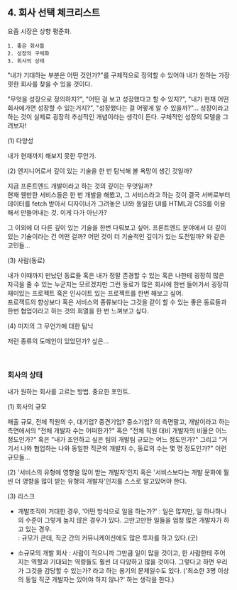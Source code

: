 ## 4. 회사 선택 체크리스트

요즘 시장은 상향 평준화.

```
1. 좋은 회사틀
2. 성장의 구체화
3. 회사의 상태
```

"내가 기대하는 부분은 어떤 것인가?"를 구체적으로 정의할 수 있어야 내가 원하는 가장 핏한 회사를 찾을 수 있을 것이다.

"무엇을 성장으로 정의하지?", "어떤 걸 보고 성장했다고 할 수 있지?", "내가 현재 어떤 회사에가면 성장할 수 있는거지?", "성장했다는 걸 어떻게 알 수 있을까?"... 성장이라고 하는 것이 실제로 굉장히 추상적인 개념이라는 생각이 든다. 구체적인 성장의 모델을 그려보자!

(1) 다양성

내가 현재까지 해보지 못한 무언가.

(2) 엔지니어로서 깊이 있는 기술을 한 번 탐닉해 볼 욕망이 생긴 것일까?

지금 프론트엔드 개발이라고 하는 것의 깊이는 무엇일까?<br />
현재 웬만한 서비스들은 한 번 개발을 해봤고, 그 서비스라고 하는 것이 결국 서버로부터 데이터를 fetch 받아서 디자이너가 그려놓은 UI와 동일한 UI를 HTML과 CSS를 이용해서 만들어내는 것. 이게 다가 아닌가?

그 이외에 더 다른 깊이 있는 기술을 한번 다뤄보고 싶어. 프론트엔드 분야에서 더 깊이 있는 기술이라는 건 어떤 걸까? 어떤 것이 더 기술적인 깊이가 있는 도전일까? 와 같은 고민들...

(3) 사람(동료)

내가 이때까지 만났던 동료들 혹은 내가 정말 존경할 수 있는 혹은 나한테 굉장히 많은 자극을 줄 수 있는 누군지는 모르겠지만 그런 동료가 많은 회사에 한번 들어가서 굉장히 재미있는 프로젝트 혹은 인사이트 있는 프로젝트를 한번 해보고 싶어.<br />
프로젝트의 향상보다 혹은 서비스의 종류보다는 그것을 같이 할 수 있는 좋은 동료들과 한번 협업이라고 하는 것의 희열을 한 번 느껴보고 싶다.

(4) 미지의 그 무언가에 대한 탐닉

저런 종류의 도메인이 있었던가? 싶은...

<br />

### 회사의 상태

내가 원하는 회사를 고르는 방법. 중요한 포인트.

(1) 회사의 규모

매출 규모, 전체 직원의 수, 대기업? 중견기업? 중소기업? 의 측면말고, 개발이라고 하는 측면에서의 "전체 개발자 수는 어떠한가?" 혹은 "전체 직원 대비 개발자의 비율은 어느 정도인가?" 혹은 "내가 조인하고 싶은 팀의 개발팀 규모는 어느 정도인가?" 그리고 "거기서 나와 협업하는 나와 동일한 직군의 개발자 수, 동료의 수는 몇 명 정도인가?" 이런 규모들...

(2) '서비스의 유형에 영향을 많이 받는 개발자'인지 혹은 '서비스보다는 개발 문화에 훨씬 더 영향을 많이 받는 유형의 개발자'인지를 스스로 알고있어야 한다.

(3) 리스크

- 개발조직이 거대한 경우, '어떤 방식으로 일을 하는가?'
  \: 일은 많지만, 일 하나하나의 수준이 그렇게 높지 않은 경우가 있다.
  고만고만한 일들을 엄청 많은 개발자가 하고 있는 경우.<br />
  \: 규모가 큰데, 직군 간의 커뮤니케이션에도 많은 투자를 하고 있다.(굿)

- 소규모의 개발 회사
  \: 사람이 적으니까 그만큼 일이 많을 것이고, 한 사람한테 주어지는 역할과 기대되는 역량들도 훨씬 더 다양하고 많을 것이다. 그렇다고 하면 우리가 그것을 감당할 수 있는가? 라고 하는 용기의 문제일수도 있다. ('최소한 3명 이상의 동일 직군 개발자는 있어야 하지 않나?' 하는 생각을 한다.)
